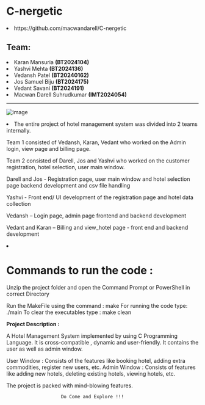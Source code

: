 # C-nergetic 
<li>https://github.com/macwandarell/C-nergetic</li>
<h2>Team:</h2>
<li> Karan Mansuria <strong>(BT2024104)</strong></li>
<li> Yashvi Mehta <strong>(BT2024136)</strong></li>
<li> Vedansh Patel <strong>(BT20240162)</strong></li>
<li> Jos Samuel Biju <strong>(BT2024175)</strong></li>
<li> Vedant Savani <strong>(BT2024191)</strong></li>
<li> Macwan Darell Suhrudkumar <strong>(IMT2024054)</strong></li>
<hr>

![image](https://github.com/user-attachments/assets/39fea929-8f0a-4fe1-81bc-f2e14c08b8a3)

<li>The entire project of hotel management system was divided into 2 teams internally.

Team 1 consisted of  Vedansh, Karan, Vedant who worked on the Admin login, view page and billing page.

Team 2 consisted of Darell, Jos and Yashvi who worked on the customer registration, hotel selection, user main window.

Darell and Jos - Registration page, user main window and hotel selection page backend development and           	               csv file handling

Yashvi  -  Front end/ UI development of the registration page and hotel data collection

Vedansh – Login page, admin page frontend and backend development
 
Vedant and Karan – Billing and view_hotel page - front end and backend development </li>


<li><h1>Commands to run the code :</h1>

Unzip the project folder and open the Command Prompt or PowerShell in correct Directory 

Run the MakeFile using the command : make 
For running the code type: ./main
To clear the executables type : make clean


<strong>Project Description :</strong>

A Hotel Management System implemented by using C Programming Language. It is cross-compatible , dynamic and user-friendly. It contains the user as well as admin window.

User Window : Consists of the features like booking hotel, adding extra commodities, register new users, etc. 
Admin Window : Consists of features like adding new hotels, deleting existing hotels, viewing hotels, etc.

The project is packed with mind-blowing features. 

                        Do Come and Explore !!! 
</li>



